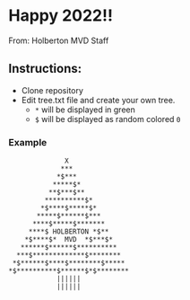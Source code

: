 # Happy 2022!!

From: Holberton MVD Staff

## Instructions:

- Clone repository
- Edit tree.txt file and create your own tree.
  - `*` will be displayed in green
  - `$` will be displayed as random colored `0`

### Example
```
              X
             ***
            *$***
           *****$*
          **$***$**
         **********$*
        *$****$*****$*
       *****$******$***
      ****$*****$*******
     ****$ HOLBERTON *$**
    *$****$*  MVD  *$***$*
   ******$******$**********
  ***$*************$********
 *$******$****$********$*****
*$**********$******$*$********
            ||||||             
            ||||||
```
